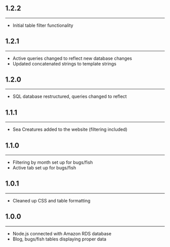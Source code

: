 ## 1.2.2
---
- Initial table filter functionality
## 1.2.1
---
- Active queries changed to reflect new database changes
- Updated concatenated strings to template strings
## 1.2.0
---
- SQL database restructured, queries changed to reflect
## 1.1.1
---
- Sea Creatures added to the website (filtering included)
## 1.1.0
---
- Filtering by month set up for bugs/fish
- Active tab set up for bugs/fish
## 1.0.1
---
- Cleaned up CSS and table formatting
## 1.0.0
---
- Node.js connected with Amazon RDS database
- Blog, bugs/fish tables displaying proper data
